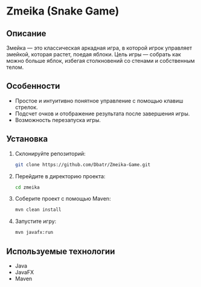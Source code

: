 # Zmeika (Snake Game)

## Описание
Змейка — это классическая аркадная игра, в которой игрок управляет змейкой, которая растет, поедая яблоки. Цель игры — собрать как можно больше яблок, избегая столкновений со стенами и собственным телом.

## Особенности
- Простое и интуитивно понятное управление с помощью клавиш стрелок.
- Подсчет очков и отображение результата после завершения игры.
- Возможность перезапуска игры.

## Установка
1. Склонируйте репозиторий:
   ```bash
   git clone https://github.com/Dbatr/Zmeika-Game.git
   ```
2. Перейдите в директорию проекта:
   ```bash
   cd zmeika
   ```
3. Соберите проект с помощью Maven:
   ```bash
   mvn clean install
   ```
4. Запустите игру:
   ```bash
   mvn javafx:run
   ```

## Используемые технологии
- Java
- JavaFX
- Maven